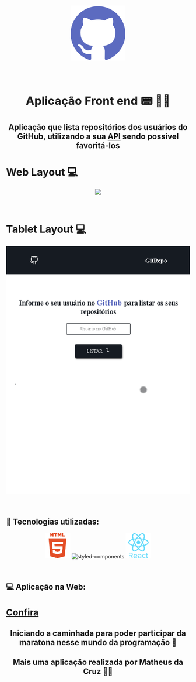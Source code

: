 <h1 align="center">
  <img src="./public/logo.svg" alt="Logo do GitRepo" width="150">
</h1>

<br>

## **<h2 align="center">Aplicação Front end 📟 👨‍💻</h2>**

## <p><h2 align="center">Aplicação que lista repositórios dos usuários do GitHub, utilizando a sua [API](https://docs.github.com/en/rest/reference/repos) sendo possível favoritá-los</p>

# **Web Layout** 💻

<p align="center">
  <img src="./.github/demonstration-web.gif" width="1400px"/>
</p>

<br>

# **Tablet Layout** 💻

<p align="center">
  <img src="./.github/demonstration-mobile.gif" width="600px"/>
</p>

<br>

## 🚀 Tecnologias utilizadas:

<p align="center">
<img src="https://github.com/devicons/devicon/blob/master/icons/html5/html5-plain-wordmark.svg" alt="html5"  width="70" height="70"/>
<img src="https://miro.medium.com/max/652/1*N0XV3gco7Ed4brMoxwdjVg.png" alt="styled-components" width="70" height="70"/>
<img src="https://github.com/devicons/devicon/blob/master/icons/react/react-original-wordmark.svg" alt="react" width="70" height="70"/>
</p>

<br>

## 💻 Aplicação na Web:
## **<h3 align="left">[Confira](https://git-repomathwcruz.netlify.app/)</h3>**


## **<p align="center">Iniciando a caminhada para poder participar da maratona nesse mundo da programação 🏃‍</p>**

### <p> <h2 align="center"> Mais uma aplicação realizada por Matheus da Cruz 👨‍💻 </h2> </p>


